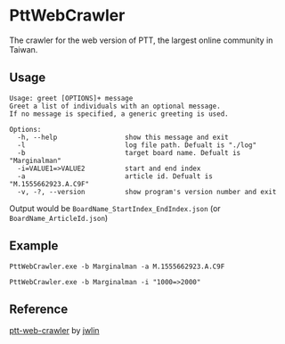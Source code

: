 # PttWebCrawler

The crawler for the web version of PTT, the largest online community in Taiwan. 

## Usage

```
Usage: greet [OPTIONS]+ message
Greet a list of individuals with an optional message.
If no message is specified, a generic greeting is used.

Options:
  -h, --help                 show this message and exit
  -l                         log file path. Defualt is "./log"
  -b                         target board name. Defualt is "Marginalman"
  -i=VALUE1=>VALUE2          start and end index
  -a                         article id. Defualt is "M.1555662923.A.C9F"
  -v, -?, --version          show program's version number and exit
```

Output would be `BoardName_StartIndex_EndIndex.json` (or `BoardName_ArticleId.json`)

## Example

```
PttWebCrawler.exe -b Marginalman -a M.1555662923.A.C9F
```

```
PttWebCrawler.exe -b Marginalman -i "1000=>2000"
```

## Reference

[ptt-web-crawler](https://github.com/jwlin/ptt-web-crawler) by [jwlin](https://github.com/jwlin)